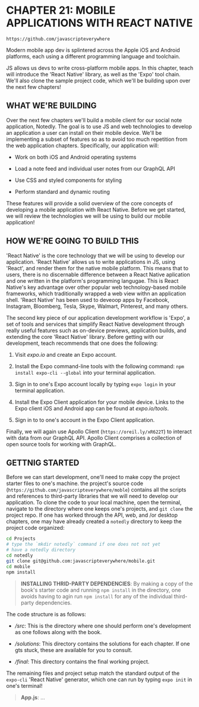 # CHAPTER 21: MOBILE APPLICATIONS WITH REACT NATIVE

`https://github.com/javascripteverywhere`

Modern mobile app dev is splintered across the Apple iOS and 
Android platforms, each using a different programming
language and toolchain.

JS allows us devs to write cross-platform mobile apps. In this
chapter, teach will introduce the 'React Native' library, as
well as the 'Expo' tool chain. We'll also clone the sample project
code, which we'll be building upon over the next few chapters!

## WHAT WE'RE BUILDING

Over the next few chapters we'll build a mobile client for our
social note application, Notedly. The goal is to use JS and 
web technologies to develop an application a user can install
on their mobile device. We'll be implementing a subset of 
features so as to avoid too much repetition from the web 
application chapters. Specifically, our application will:

* Work on both iOS and Android operating systems

* Load a note feed and individual user notes from our GraphQL API

* Use CSS and styled components for styling

* Perform standard and dynamic routing

These features will provide a solid overview of the core concepts 
of developing a mobile application with React Native. Before we
get started, we will review the technologies we will be using
to build our mobile application!

## HOW WE'RE GOING TO BUILD THIS

'React Native' is the core technology that we will be using to 
develop our application. 'React Native' allows us to write 
applications in JS, using 'React', and render them for the native
mobile platform. This means that to users, there is no discernable
difference between a React Native aplication and one written in 
the platform's programming langugae. This is React Native's key
advantage over other popular web technology-based mobile frameworks,
which traditionally wrapped a web view withn an application shell.
'React Native' has been used to deveoop apps by Facebook, Instagram,
Bloomberg, Tesla, Skype, Walmart, Pinterest, and many others. 

The second key piece of our application development workflow is
'Expo', a set of tools and services that simplify React Native
development through really useful features such as on-device 
previews, application builds, and extending the core 'React
Native' library. Before getting with our development, teach
recommends that one does the following:

1. Visit _expo.io_ and create an Expo account.

2. Install the Expo command-line tools with the following command:
`npm install expo-cli --global` into your terminal application.

3. Sign in to one's Expo account locally by typing `expo login` in
your terminal application.

4. Install the Expo Client application for your mobile device. Links
to the Expo client iOS and Android app can be found at _expo.io/tools_.

5. Sign in to to one's account in the Expo Client application.

Finally, we will again use Apollo Client (`https://oreil.ly/xR622T`)
to interact with data from our GraphQL API. Apollo Client comprises
a collection of open source tools for working with GraphQL.

## GETTNIG STARTED

Before we can start development, one'll need to make copy the 
project starter files to one's machine. the project's source code
(`https://github.com/javascripteverywhere/moble`) contains all the 
scripts and references to third-party libraries that we will need
to develop our application. To clone the code to your local machine,
open the terminal, navigate to the directory where one keeps one's
projects, and `git clone` the project repo. If one has worked through
the API, web, and /or desktop chapters, one may have already 
created a `notedly` directory to keep the project code organized:

```sh
cd Projects
# type the `mkdir notedly` command if one does not not yet
# have a notedly directory
cd notedly
git clone git@github.com:javascripteverywhere/mobile.git
cd mobile
npm install
```

> **INSTALLING THRID-PARTY DEPENDENCIES**: By making a copy of the 
book's starter code and running `npm install` in the directory, one 
avoids having to agin run `npm install` for any of the individual
third-party dependencies.

The code structure is as follows:

* _/src_: This is the directory where one should perform one's development
as one follows along with the book.

* _/solutions_: This directory contains the solutions for each chapter. 
If one gts stuck, these are available for you to consult.

* _/final_: This directory contains the final working project.

The remaining files and project setup match the standard output of the 
`expo-cli` 'React Native' generator, which  one can run by typing 
`expo init` in one's terminal!

> **App.js**: ...

<!-- HERE -- p. 232! -->